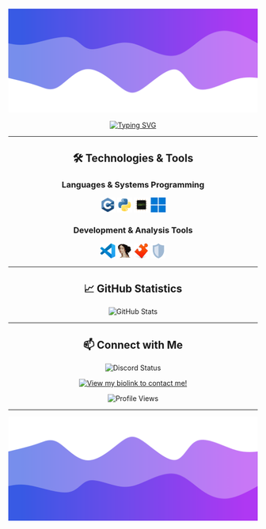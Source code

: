 <p align="center">
  <img src="./header.png" alt="Header" />
</p>

<div align="center">

<a href="https://git.io/typing-svg">
  <img src="https://readme-typing-svg.demolab.com?font=Fira+Code&pause=1000&color=F7ECEC&center=true&vCenter=true&width=455&lines=A+Silly+Guy+Coding+Silly+Things+!" alt="Typing SVG" />
</a>

---

## 🛠️ Technologies & Tools

### Languages & Systems Programming
<p align="center">
  <code><img height="30" src="https://raw.githubusercontent.com/github/explore/main/topics/cpp/cpp.png" alt="C++" title="C++"></code>
  <code><img height="30" src="https://raw.githubusercontent.com/github/explore/main/topics/python/python.png" alt="Python" title="Python"></code>
  <code><img height="30" src="https://raw.githubusercontent.com/github/explore/main/topics/assembly/assembly.png" alt="Assembly" title="Assembly"></code>
  <code><img height="30" src="https://raw.githubusercontent.com/github/explore/main/topics/windows/windows.png" alt="Windows Kernel" title="Windows Kernel/IOCTL"></code>
</p>

### Development & Analysis Tools
<p align="center">
  <code><img height="30" src="https://raw.githubusercontent.com/github/explore/main/topics/visual-studio-code/visual-studio-code.png" alt="Visual Studio" title="Visual Studio 2022"></code>
  <code><img height="30" src="https://github.com/disbuted/disbuted/blob/main/ida.png" alt="IDA Pro" title="IDA Pro"></code>
  <code><img height="30" src="https://github.com/disbuted/disbuted/blob/main/vmp.png" alt="VMProtect" title="VMProtect"></code>
  <code><img height="30" src="https://github.com/disbuted/disbuted/blob/main/themida.png" alt="Themida" title="Themida"></code>
</p>

---

## 📈 GitHub Statistics

<p align="center">
  <img src="https://github-readme-stats.vercel.app/api?username=disbuted&hide_title=true&hide_rank=true&show_icons=true&hide_border=true&theme=github_dark&count_private=true&hide=contribs" alt="GitHub Stats" />
</p>

---

## 📫 Connect with Me

<p align="center">
  <img src="https://discord.c99.nl/widget/theme-4/804666654604263425.png" alt="Discord Status" />
</p>

<p align="center">
  <a href="https://e-z.bio/£">
    <img src="https://img.shields.io/badge/Contact_Me_Here!-7289DA?style=for-the-badge&logo=linktree&logoColor=white" alt="View my biolink to contact me!" />
  </a>
</p>

<p align="center">
  <img src="https://komarev.com/ghpvc/?username=disbuted&color=green" alt="Profile Views" />
</p>

---

<p align="center">
  <img src="./footer.png" alt="Footer" />
</p>

</div>
